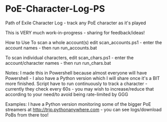 # PoE-Character-Log-PS
Path of Exile Character Log - track any PoE character as it's played

This is VERY much work-in-progress - sharing for feedback/ideas!

How to Use
To scan a whole account(s) edit scan_accounts.ps1 - enter the account names - then run run_accounts.bat

To scan individual characters, edit scan_chars.ps1 - enter the account/character names - then run run_chars.bat

Notes:
I made this in Powershell because almost everyone will have Powershell - I also have a Python version which I will share once it's a BIT more finished.
Script have to run continuously to track a character - currently they check  every 60s - you may wish to increase/reduce that according to your need/to avoid being rate-limited by GGG

Examples:
I have a Python version monitoring some of the bigger PoE streamers at http://trjp.pythonanywhere.com - you can see logs/download PoBs from there too!
